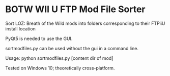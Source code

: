 # BOTW WII U FTP Mod File Sorter
Sort LOZ: Breath of the Wild mods into folders corresponding to their FTPiiU install location

PyQt5 is needed to use the GUI.

sortmodfiles.py can be used without the gui in a command line.

Usage: python sortmodfiles.py [content dir of mod]

Tested on Windows 10; theoretically cross-platform.
